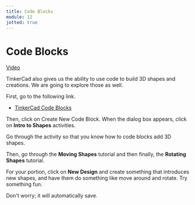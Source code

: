 ```yaml
---
title: Code Blocks
module: 12
jotted: true
---
```


# Code Blocks

<a href="" target="_new">Video</a>

TinkerCad also gives us the ability to use code to build 3D shapes and creations.  We are going to explore those as well. 

First, go to the following link.

* [TinkerCad Code Blocks](https://www.tinkercad.com/dashboard?type=codeblocks&collection=designs)

Then, click on Create New Code Block.  When the dialog box appears, click on **Intro to Shapes** activities.

Go through the activity so that you know how to code blocks add 3D shapes.

Then, go through the **Moving Shapes** tutorial and then finally, the **Rotating Shapes** tutorial.

For your portion, click on **New Design** and create something that introduces new shapes, and have them do something like move around and rotate.  Try something fun.

Don't worry; it will automatically save.
